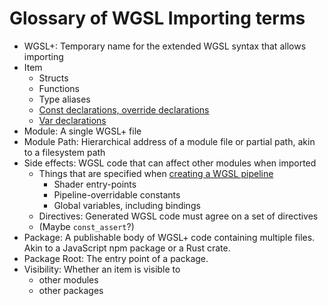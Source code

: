 # Glossary of WGSL Importing terms

- WGSL+: Temporary name for the extended WGSL syntax that allows importing
- Item
  - Structs
  - Functions 
  - Type aliases
  - [Const declarations, override declarations](https://www.w3.org/TR/WGSL/#value-decls)
  - [Var declarations](https://www.w3.org/TR/WGSL/#var-decls) 
- Module: A single WGSL+ file
- Module Path: Hierarchical address of a module file or partial path, akin to a filesystem path
- Side effects: WGSL code that can affect other modules when imported
  - Things that are specified when [creating a WGSL pipeline](https://developer.mozilla.org/en-US/docs/Web/API/GPUDevice/createRenderPipeline#fragment_object_structure)
    - Shader entry-points
    - Pipeline-overridable constants
    - Global variables, including bindings
  - Directives: Generated WGSL code must agree on a set of directives
  - (Maybe `const_assert`?)
- Package: A publishable body of WGSL+ code containing multiple files. Akin to a JavaScript npm package or a Rust crate. 
- Package Root: The entry point of a package.
- Visibility: Whether an item is visible to 
  - other modules
  - other packages